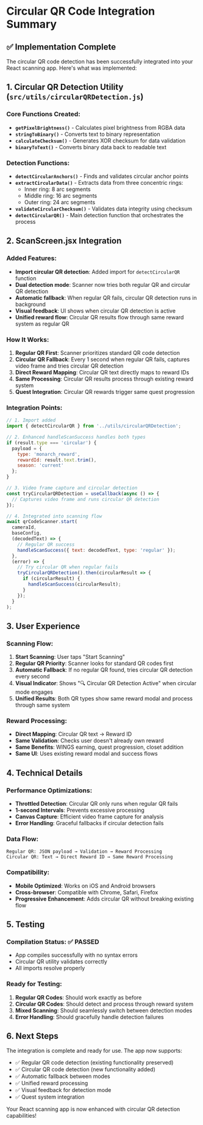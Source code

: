 # Circular QR Code Integration Summary

## ✅ Implementation Complete

The circular QR code detection has been successfully integrated into your React scanning app. Here's what was implemented:

## 1. Circular QR Detection Utility (`src/utils/circularQRDetection.js`)

### Core Functions Created:
- **`getPixelBrightness()`** - Calculates pixel brightness from RGBA data
- **`stringToBinary()`** - Converts text to binary representation  
- **`calculateChecksum()`** - Generates XOR checksum for data validation
- **`binaryToText()`** - Converts binary data back to readable text

### Detection Functions:
- **`detectCircularAnchors()`** - Finds and validates circular anchor points
- **`extractCircularData()`** - Extracts data from three concentric rings:
  - Inner ring: 8 arc segments
  - Middle ring: 16 arc segments  
  - Outer ring: 24 arc segments
- **`validateCircularChecksum()`** - Validates data integrity using checksum
- **`detectCircularQR()`** - Main detection function that orchestrates the process

## 2. ScanScreen.jsx Integration

### Added Features:
- **Import circular QR detection**: Added import for `detectCircularQR` function
- **Dual detection mode**: Scanner now tries both regular QR and circular QR detection
- **Automatic fallback**: When regular QR fails, circular QR detection runs in background
- **Visual feedback**: UI shows when circular QR detection is active
- **Unified reward flow**: Circular QR results flow through same reward system as regular QR

### How It Works:

1. **Regular QR First**: Scanner prioritizes standard QR code detection
2. **Circular QR Fallback**: Every 1 second when regular QR fails, captures video frame and tries circular QR detection
3. **Direct Reward Mapping**: Circular QR text directly maps to reward IDs
4. **Same Processing**: Circular QR results process through existing reward system
5. **Quest Integration**: Circular QR rewards trigger same quest progression

### Integration Points:

```javascript
// 1. Import added
import { detectCircularQR } from '../utils/circularQRDetection';

// 2. Enhanced handleScanSuccess handles both types
if (result.type === 'circular') {
  payload = {
    type: 'monarch_reward',
    rewardId: result.text.trim(),
    season: 'current'
  };
}

// 3. Video frame capture and circular detection
const tryCircularQRDetection = useCallback(async () => {
  // Captures video frame and runs circular QR detection
});

// 4. Integrated into scanning flow
await qrCodeScanner.start(
  cameraId,
  baseConfig,
  (decodedText) => {
    // Regular QR success
    handleScanSuccess({ text: decodedText, type: 'regular' });
  },
  (error) => {
    // Try circular QR when regular fails
    tryCircularQRDetection().then(circularResult => {
      if (circularResult) {
        handleScanSuccess(circularResult);
      }
    });
  }
);
```

## 3. User Experience

### Scanning Flow:
1. **Start Scanning**: User taps "Start Scanning" 
2. **Regular QR Priority**: Scanner looks for standard QR codes first
3. **Automatic Fallback**: If no regular QR found, tries circular QR detection every second
4. **Visual Indicator**: Shows "🔍 Circular QR Detection Active" when circular mode engages
5. **Unified Results**: Both QR types show same reward modal and process through same system

### Reward Processing:
- **Direct Mapping**: Circular QR text → Reward ID
- **Same Validation**: Checks user doesn't already own reward
- **Same Benefits**: WINGS earning, quest progression, closet addition
- **Same UI**: Uses existing reward modal and success flows

## 4. Technical Details

### Performance Optimizations:
- **Throttled Detection**: Circular QR only runs when regular QR fails
- **1-second Intervals**: Prevents excessive processing
- **Canvas Capture**: Efficient video frame capture for analysis
- **Error Handling**: Graceful fallbacks if circular detection fails

### Data Flow:
```
Regular QR: JSON payload → Validation → Reward Processing
Circular QR: Text → Direct Reward ID → Same Reward Processing
```

### Compatibility:
- **Mobile Optimized**: Works on iOS and Android browsers
- **Cross-browser**: Compatible with Chrome, Safari, Firefox
- **Progressive Enhancement**: Adds circular QR without breaking existing flow

## 5. Testing

### Compilation Status: ✅ PASSED
- App compiles successfully with no syntax errors
- Circular QR utility validates correctly
- All imports resolve properly

### Ready for Testing:
1. **Regular QR Codes**: Should work exactly as before
2. **Circular QR Codes**: Should detect and process through reward system
3. **Mixed Scanning**: Should seamlessly switch between detection modes
4. **Error Handling**: Should gracefully handle detection failures

## 6. Next Steps

The integration is complete and ready for use. The app now supports:
- ✅ Regular QR code detection (existing functionality preserved)
- ✅ Circular QR code detection (new functionality added)
- ✅ Automatic fallback between modes
- ✅ Unified reward processing
- ✅ Visual feedback for detection mode
- ✅ Quest system integration

Your React scanning app is now enhanced with circular QR detection capabilities!